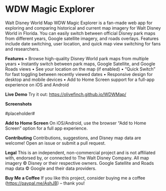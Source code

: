 # WDW Magic Explorer
Walt Disney World Map
WDW Magic Explorer is a fan-made web app for exploring and comparing historical and current map imagery for Walt Disney World in Florida.
You can easily switch between official Disney park maps from different years, Google satellite imagery, and roads overlays. Features include date switching, user location, and quick map view switching for fans and researchers.

**Features**
• Browse high-quality Disney World park maps from multiple years
• Instantly switch between park maps, Google Satellite, and Google Roads views
• See your location on the map (if enabled)
• “Quick Switch” for fast toggling between recently viewed dates
• Responsive design for desktop and mobile devices
• Add to Home Screen support for a full-app experience on iOS and Android

**Live Demo**
Try it out: https://olivefinch.github.io/WDWMap/

**Screenshots**

#placeholder#

**Add to Home Screen**
On iOS/Android, use the browser “Add to Home Screen” option for a full app experience.

**Contributing**
Contributions, suggestions, and Disney map data are welcome!
Open an issue or submit a pull request.

**Legal**
This is an independent, non-commercial project and is not affiliated with, endorsed by, or connected to The Walt Disney Company.
All map imagery © Disney or their respective owners.
Google Satellite and Roads map data © Google and their data providers.

**Buy Me a Coffee**
If you like this project, consider buying me a coffee (https://paypal.me/AshJB) – thank you!
